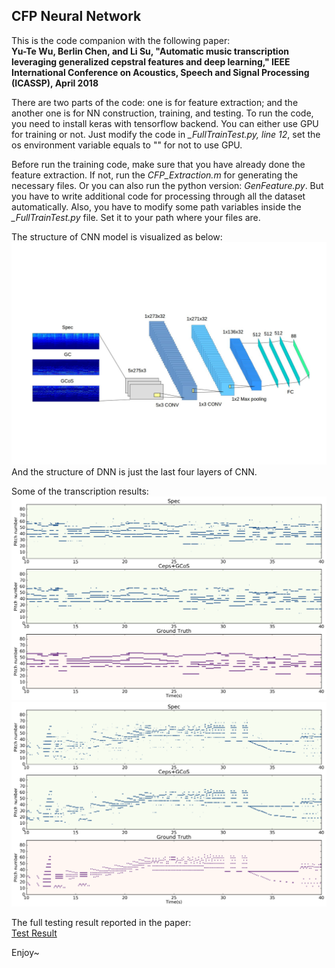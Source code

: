 ## CFP Neural Network 

This is the code companion with the following paper: <br />
**Yu-Te Wu, Berlin Chen, and Li Su, "Automatic music transcription leveraging generalized cepstral features and deep learning," IEEE International Conference on Acoustics, Speech and Signal Processing (ICASSP), April 2018**

There are two parts of the code: one is for feature extraction; and the another one is for NN construction, training, and testing. To run the code, you need to install keras with tensorflow backend. You can either use GPU for training or not. Just modify the code in *_FullTrainTest.py,  line 12*, set the os environment variable equals to "" for not to use GPU.

Before run the training code, make sure that you have already done the feature extraction. If not, run the *CFP_Extraction.m* for generating the necessary files. Or you can also run the python version: *GenFeature.py*. But you have to write additional code for processing through all the dataset automatically. Also, you have to modify some path variables inside the *_FullTrainTest.py* file. Set it to your path where your files are.

The structure of CNN model is visualized as below:
![](figures/CNN_Model.jpg) 
And the structure of DNN is just the last four layers of CNN.

Some of the transcription results:
![](figures/ENSTDkAm_MUS_MAPS_MUS-chpn-p15_ENSTDkAm.png)
![](figures/ENSTDkAm_MUS_MAPS_MUS-grieg_kobold_ENSTDkAm.png)

The full testing result reported in the paper:<br />
[Test Result](https://drive.google.com/open?id=1semWG4RHFSFDoH21fzQzY-eY9e-wRT3WjG9MDkXmZiE) 

Enjoy~
